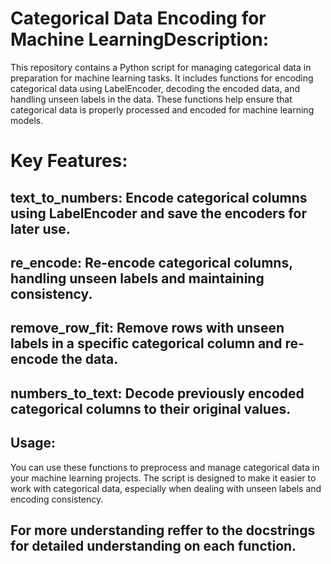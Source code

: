 # Categorical Data Encoding for Machine LearningDescription:
This repository contains a Python script for managing categorical data in preparation for machine learning tasks. It includes functions for encoding categorical data using LabelEncoder, decoding the encoded data, and handling unseen labels in the data. These functions help ensure that categorical data is properly processed and encoded for machine learning models.

# Key Features:

## text_to_numbers: Encode categorical columns using LabelEncoder and save the encoders for later use.
## re_encode: Re-encode categorical columns, handling unseen labels and maintaining consistency.
## remove_row_fit: Remove rows with unseen labels in a specific categorical column and re-encode the data.
## numbers_to_text: Decode previously encoded categorical columns to their original values.

## Usage:
You can use these functions to preprocess and manage categorical data in your machine learning projects. The script is designed to make it easier to work with categorical data, especially when dealing with unseen labels and encoding consistency.

## For more understanding reffer to the docstrings for detailed understanding on each function.
 
